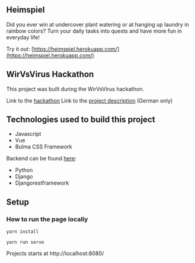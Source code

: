 ## Heimspiel

Did you ever win at undercover plant watering or at hanging up laundry in rainbow colors? Turn your daily tasks into quests and have more fun in everyday life!

Try it out: [https://heimspiel.herokuapp.com/](https://heimspiel.herokuapp.com/)

## WirVsVirus Hackathon

This project was built during the WirVsVirus hackathon.

Link to the [hackathon](https://wirvsvirushackathon.org/)
Link to the [project description](https://devpost.com/software/heimspiel) (German only)

## Technologies used to build this project

- Javascript
- Vue
- Bulma CSS Framework

Backend can be found [here](https://github.com/OpenTechSchool-Leipzig/heimspiel-backend):

- Python
- Django
- Djangorestframework

## Setup

### How to run the page locally

`yarn install`

`yarn run serve`

Projects starts at http://localhost:8080/
